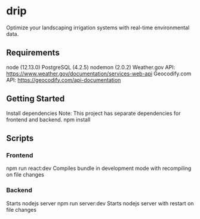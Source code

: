 # drip
Optimize your landscaping irrigation systems with real-time environmental data.

## Requirements
node (12.13.0)
PostgreSQL (4.2.5)
nodemon (2.0.2)
Weather.gov API: https://www.weather.gov/documentation/services-web-api
Geocodify.com API: https://geocodify.com/api-documentation

## Getting Started
Install dependencies
Note: This project has separate dependencies for frontend and backend.
npm install

## Scripts
### Frontend
npm run react:dev
Compiles bundle in development mode with recompiling on file changes

### Backend
Starts nodejs server
npm run server:dev
Starts nodejs server with restart on file changes
